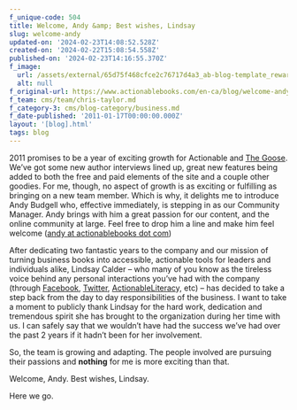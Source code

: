 ```yaml
---
f_unique-code: 504
title: Welcome, Andy &amp; Best wishes, Lindsay
slug: welcome-andy
updated-on: '2024-02-23T14:08:52.528Z'
created-on: '2024-02-22T15:08:54.558Z'
published-on: '2024-02-23T14:16:55.370Z'
f_image:
  url: /assets/external/65d75f468cfce2c76717d4a3_ab-blog-template_reward.jpeg
  alt: null
f_original-url: https://www.actionablebooks.com/en-ca/blog/welcome-andy/
f_team: cms/team/chris-taylor.md
f_category-3: cms/blog-category/business.md
f_date-published: '2011-01-17T00:00:00.000Z'
layout: '[blog].html'
tags: blog
---
```


2011 promises to be a year of exciting growth for Actionable and [The Goose](http://gooseeducationalmedia.com). We’ve got some new author interviews lined up, great new features being added to both the free and paid elements of the site and a couple other goodies. For me, though, no aspect of growth is as exciting or fulfilling as bringing on a new team member. Which is why, it delights me to introduce Andy Budgell who, effective immediately, is stepping in as our Community Manager. Andy brings with him a great passion for our content, and the online community at large. Feel free to drop him a line and make him feel welcome ([andy at actionablebooks dot com](mailto:andy@actionablebooks.com))

After dedicating two fantastic years to the company and our mission of turning business books into accessible, actionable tools for leaders and individuals alike, Lindsay Calder – who many of you know as the tireless voice behind any personal interactions you’ve had with the company (through [Facebook](http://www.facebook.com/actionablebooks), [Twitter](http://twitter.com/#!/actionablebooks), [ActionableLiterac](http://actionableliteracy.com)y, etc) – has decided to take a step back from the day to day responsibilities of the business. I want to take a moment to publicly thank Lindsay for the hard work, dedication and tremendous spirit she has brought to the organization during her time with us. I can safely say that we wouldn’t have had the success we’ve had over the past 2 years if it hadn’t been for her involvement.

So, the team is growing and adapting. The people involved are pursuing their passions and **nothing** for me is more exciting than that.

Welcome, Andy. Best wishes, Lindsay.

Here we go.
